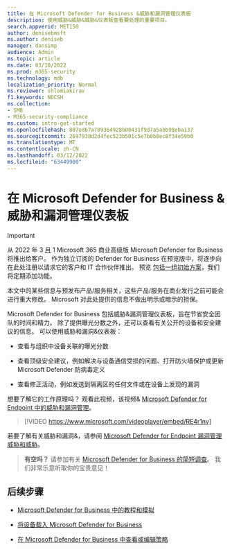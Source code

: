 ```yaml
---
title: 在 Microsoft Defender for Business &威胁和漏洞管理仪表板
description: 使用威胁&威胁&威胁&仪表板查看要处理的重要项目。
search.appverid: MET150
author: denisebmsft
ms.author: deniseb
manager: dansimp
audience: Admin
ms.topic: article
ms.date: 03/10/2022
ms.prod: m365-security
ms.technology: mdb
localization_priority: Normal
ms.reviewer: shlomiakirav
f1.keywords: NOCSH
ms.collection:
- SMB
- M365-security-compliance
ms.custom: intro-get-started
ms.openlocfilehash: 807ed67a789364928b00431f9d7a5abb98eba137
ms.sourcegitcommit: 2697938d2d4fec523b501c5e7b0b8ec8f34e59b0
ms.translationtype: MT
ms.contentlocale: zh-CN
ms.lasthandoff: 03/12/2022
ms.locfileid: "63449900"
---
```

# <a name="use-your-threat--vulnerability-management-dashboard-in-microsoft-defender-for-business"></a>在 Microsoft Defender for Business &威胁和漏洞管理仪表板

> [!IMPORTANT]
> 从 2022 年 3 [月](../../business-premium/index.md) 1 Microsoft 365 商业高级版 Microsoft Defender for Business 将推出给客户。 作为独立订阅的 Defender for Business 在预览版中，将逐步向在此处注册以请求它的客户和 IT 合作伙伴[](https://aka.ms/mdb-preview)推出。 预览 [包括一组初始方案](mdb-tutorials.md#try-these-preview-scenarios)，我们将定期添加功能。
> 
> 本文中的某些信息与预发布产品/服务相关，这些产品/服务在商业发行之前可能会进行重大修改。 Microsoft 对此处提供的信息不做出明示或暗示的担保。 

Microsoft Defender for Business 包括威胁&漏洞管理仪表板，旨在节省安全团队的时间和精力。 除了提供曝光分数之外，还可以查看有关公开的设备和安全建议的信息。 可以使用威胁和漏洞&仪表板：

- 查看与组织中设备关联的曝光分数

- 查看顶级安全建议，例如解决与设备通信受损的问题、打开防火墙保护或更新Microsoft Defender 防病毒定义

- 查看修正活动，例如发送到隔离区的任何文件或在设备上发现的漏洞

想要了解它的工作原理吗？ 观看此视频，该视频& [Microsoft Defender for Endpoint 中的威胁和漏洞管理](../defender-endpoint/microsoft-defender-endpoint.md)。

> [!VIDEO https://www.microsoft.com/videoplayer/embed/RE4r1nv]

若要了解有关威胁和漏洞&，请参阅 [Microsoft Defender for Endpoint 漏洞管理威胁和威胁](../defender-endpoint/next-gen-threat-and-vuln-mgt.md)。

>
> **有空吗？**
> 请参加有关 <a href="https://microsoft.qualtrics.com/jfe/form/SV_0JPjTPHGEWTQr4y" target="_blank">Microsoft Defender for Business 的简短调查</a>。 我们非常乐意听取你的宝贵意见！
>

## <a name="next-steps"></a>后续步骤

- [Microsoft Defender for Business 中的教程和模拟](mdb-tutorials.md)

- [将设备载入 Microsoft Defender for Business](mdb-onboard-devices.md)

- [在 Microsoft Defender for Business 中查看或编辑策略](mdb-view-edit-create-policies.md)